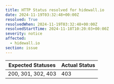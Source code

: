 ```yaml
---
title: HTTP Status resolved for hidewall.io
date: 2024-11-19T03:32:48+00:00Z
resolved: True
resolvedWhen: 2024-11-19T03:32:48+00:00Z
resolvedStartTime: 2024-11-18T10:20:03+00:00Z
severity: notice
affected:
  - hidewall.io
section: issue
---
```


| Expected Statuses | Actual Status  |
|-------------------|----------------|
| 200, 301, 302, 403 | 403 |
